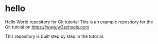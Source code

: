 # hello
Hello World repository for Git tutorial
This is an example repository for the Git tutoial on https://www.w3schools.com

This repository is built step by step in the tutorial.
